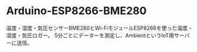 # Arduino-ESP8266-BME280
温度・湿度・気圧センサーBME280とWi-FiモジュールESP8266を使った温度・湿度・気圧ロガー。
 5分ごとにデーターを測定し、AmbientというIoT用サーバーに送信。
 
